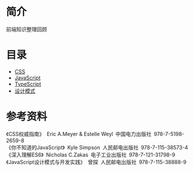 # 简介
前端知识整理回顾

# 目录
* [CSS](./css/README.md)  
* [JavaScript](./javascript/README.md)
* [TypeScript](./typescript/README.md)
* [设计模式](./design/README.md)

# 参考资料
《CSS权威指南》&ensp;Eric A.Meyer & Estelle Weyl&ensp;中国电力出版社&ensp;978-7-5198-2659-8  
《你不知道的JavaScript》&ensp;Kyle Simpson&ensp;人民邮电出版社&ensp;978-7-115-38573-4  
《深入理解ES6》&ensp;Nicholas C.Zakas&ensp;电子工业出版社&ensp;978-7-121-31798-9  
《JavaScript设计模式与开发实践》&ensp;曾探&ensp;人民邮电出版社&ensp;978-7-115-38888-9
